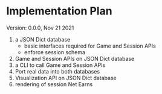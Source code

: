 # Implementation Plan

Version: 0.0.0, Nov 21 2021

1. a JSON Dict database
   - basic interfaces required for Game and Session APIs
   - enforce session schema
2. Game and Session APIs on JSON Dict database
3. a CLI to call Game and Session APIs
4. Port real data into both databases
5. Visualization API on JSON Dict database
6. rendering of session Net Earns

